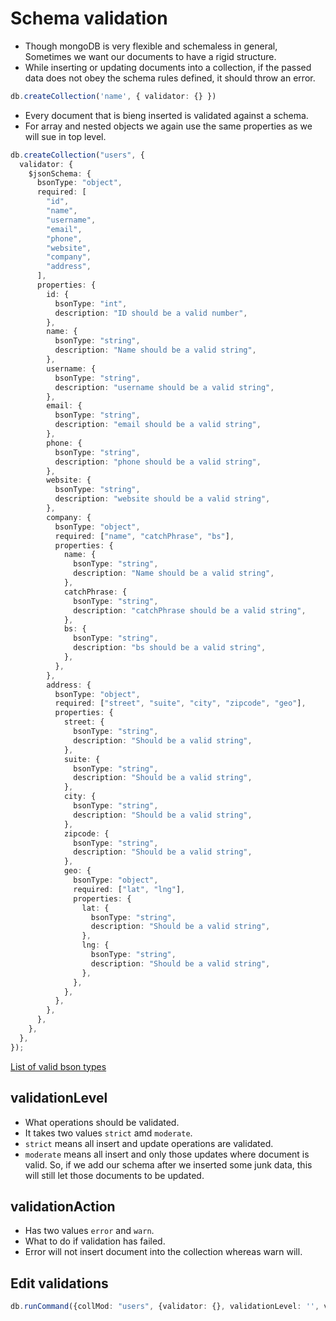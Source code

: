 # Schema validation

- Though mongoDB is very flexible and schemaless in general, Sometimes we want our documents to have a rigid structure.
- While inserting or updating documents into a collection, if the passed data does not obey the schema rules defined, it should throw an error.

```ts
db.createCollection('name', { validator: {} })
```

- Every document that is bieng inserted is validated against a schema.
- For array and nested objects we again use the same properties as we will sue in top level.

```ts
db.createCollection("users", {
  validator: {
    $jsonSchema: {
      bsonType: "object",
      required: [
        "id",
        "name",
        "username",
        "email",
        "phone",
        "website",
        "company",
        "address",
      ],
      properties: {
        id: {
          bsonType: "int",
          description: "ID should be a valid number",
        },
        name: {
          bsonType: "string",
          description: "Name should be a valid string",
        },
        username: {
          bsonType: "string",
          description: "username should be a valid string",
        },
        email: {
          bsonType: "string",
          description: "email should be a valid string",
        },
        phone: {
          bsonType: "string",
          description: "phone should be a valid string",
        },
        website: {
          bsonType: "string",
          description: "website should be a valid string",
        },
        company: {
          bsonType: "object",
          required: ["name", "catchPhrase", "bs"],
          properties: {
            name: {
              bsonType: "string",
              description: "Name should be a valid string",
            },
            catchPhrase: {
              bsonType: "string",
              description: "catchPhrase should be a valid string",
            },
            bs: {
              bsonType: "string",
              description: "bs should be a valid string",
            },
          },
        },
        address: {
          bsonType: "object",
          required: ["street", "suite", "city", "zipcode", "geo"],
          properties: {
            street: {
              bsonType: "string",
              description: "Should be a valid string",
            },
            suite: {
              bsonType: "string",
              description: "Should be a valid string",
            },
            city: {
              bsonType: "string",
              description: "Should be a valid string",
            },
            zipcode: {
              bsonType: "string",
              description: "Should be a valid string",
            },
            geo: {
              bsonType: "object",
              required: ["lat", "lng"],
              properties: {
                lat: {
                  bsonType: "string",
                  description: "Should be a valid string",
                },
                lng: {
                  bsonType: "string",
                  description: "Should be a valid string",
                },
              },
            },
          },
        },
      },
    },
  },
});

```

[List of valid bson types](https://www.mongodb.com/docs/manual/reference/operator/query/type/#std-label-document-type-available-types)


## validationLevel

- What operations should be validated.
- It takes two values `strict` amd `moderate`.
- `strict` means all insert and update operations are validated.
- `moderate` means all insert and only those updates where document is valid. So, if we add our schema after we inserted some junk data, this will still let those documents to be updated.


## validationAction

- Has two values `error` and `warn`.
- What to do if validation has failed.
- Error will not insert document into the collection whereas warn will.


## Edit validations

```ts
db.runCommand({collMod: "users", {validator: {}, validationLevel: '', validationAction: ''}})
```
